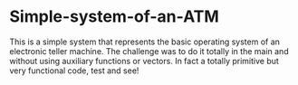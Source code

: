 # Simple-system-of-an-ATM
This is a simple system that represents the basic operating system of an electronic teller machine. The challenge was to do it totally in the main and without using auxiliary functions or vectors. In fact a totally primitive but very functional code, test and see!
